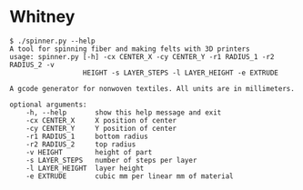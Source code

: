 Whitney
=======
    
    $ ./spinner.py --help
    A tool for spinning fiber and making felts with 3D printers
    usage: spinner.py [-h] -cx CENTER_X -cy CENTER_Y -r1 RADIUS_1 -r2 RADIUS_2 -v
                      HEIGHT -s LAYER_STEPS -l LAYER_HEIGHT -e EXTRUDE
    
    A gcode generator for nonwoven textiles. All units are in millimeters.
    
    optional arguments:
        -h, --help       show this help message and exit
        -cx CENTER_X     X position of center
        -cy CENTER_Y     Y position of center
        -r1 RADIUS_1     bottom radius
        -r2 RADIUS_2     top radius
        -v HEIGHT        height of part
        -s LAYER_STEPS   number of steps per layer
        -l LAYER_HEIGHT  layer height
        -e EXTRUDE       cubic mm per linear mm of material

